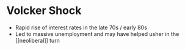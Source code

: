 # Volcker Shock

-   Rapid rise of interest rates in the late 70s / early 80s
-   Led to massive unemployment and may have helped usher in the [[neoliberal]] turn
